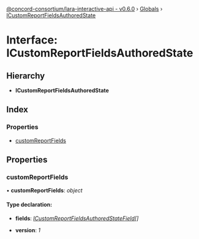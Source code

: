 [@concord-consortium/lara-interactive-api - v0.6.0](../README.md) › [Globals](../globals.md) › [ICustomReportFieldsAuthoredState](icustomreportfieldsauthoredstate.md)

# Interface: ICustomReportFieldsAuthoredState

## Hierarchy

* **ICustomReportFieldsAuthoredState**

## Index

### Properties

* [customReportFields](icustomreportfieldsauthoredstate.md#customreportfields)

## Properties

###  customReportFields

• **customReportFields**: *object*

#### Type declaration:

* **fields**: *[ICustomReportFieldsAuthoredStateField](icustomreportfieldsauthoredstatefield.md)[]*

* **version**: *1*
